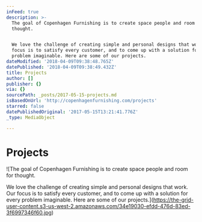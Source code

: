 ```yaml
---
inFeed: true
description: >-
  The goal of Copenhagen Furnishing is to create space people and room for
  thought.


  We love the challenge of creating simple and personal designs that work. Our
  focus is to satisfy every customer, and to come up with a solution for every
  problem imaginable. Here are some of our projects.
dateModified: '2018-04-09T09:38:48.765Z'
datePublished: '2018-04-09T09:38:49.432Z'
title: Projects
author: []
publisher: {}
via: {}
sourcePath: _posts/2017-05-15-projects.md
isBasedOnUrl: 'http://copenhagenfurnishing.com/projects'
starred: false
datePublishedOriginal: '2017-05-15T13:21:41.776Z'
_type: MediaObject

---
```

# Projects
![The goal of Copenhagen Furnishing is to create space people and room for thought.

We love the challenge of creating simple and personal designs that work. Our focus is to satisfy every customer, and to come up with a solution for every problem imaginable. Here are some of our projects.](https://the-grid-user-content.s3-us-west-2.amazonaws.com/34e19030-efdd-476d-83ed-3f6997346f60.jpg)
